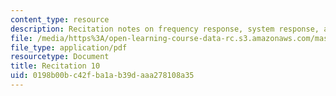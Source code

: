 ```yaml
---
content_type: resource
description: Recitation notes on frequency response, system response, and Z-transforms.
file: /media/https%3A/open-learning-course-data-rc.s3.amazonaws.com/mas-160-signals-systems-and-information-for-media-technology-fall-2007/0198b00bc42fba1ab39daaa278108a35_rec10.pdf
file_type: application/pdf
resourcetype: Document
title: Recitation 10
uid: 0198b00b-c42f-ba1a-b39d-aaa278108a35
---
```

